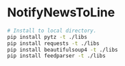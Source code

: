 # NotifyNewsToLine

```sh
# Install to local directory.
pip install pytz -t ./libs
pip install requests -t ./libs
pip install beautifulsoup4 -t ./libs
pip install feedparser -t ./libs
```

